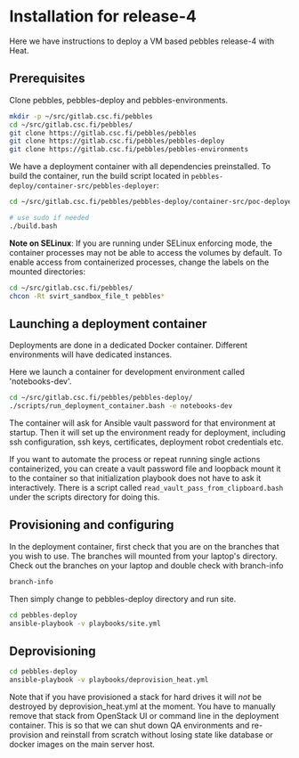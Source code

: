 # Installation for release-4

Here we have instructions to deploy a VM based pebbles release-4 with Heat.

## Prerequisites

Clone pebbles, pebbles-deploy and pebbles-environments.

```bash
mkdir -p ~/src/gitlab.csc.fi/pebbles
cd ~/src/gitlab.csc.fi/pebbles/
git clone https://gitlab.csc.fi/pebbles/pebbles
git clone https://gitlab.csc.fi/pebbles/pebbles-deploy
git clone https://gitlab.csc.fi/pebbles/pebbles-environments
```

We have a deployment container with all dependencies preinstalled. To build the container,
run the build script located in `pebbles-deploy/container-src/pebbles-deployer`:

```bash
cd ~/src/gitlab.csc.fi/pebbles/pebbles-deploy/container-src/poc-deployer

# use sudo if needed
./build.bash
```

__Note on SELinux__: If you are running under SELinux enforcing mode, the container processes
may not be able to access the volumes by default. To enable access from containerized
processes, change the labels on the mounted directories:

```bash
cd ~/src/gitlab.csc.fi/pebbles/
chcon -Rt svirt_sandbox_file_t pebbles*
```
## Launching a deployment container

Deployments are done in a dedicated Docker container. Different environments will have dedicated instances.

Here we launch a container for development environment called 'notebooks-dev'.

```bash
cd ~/src/gitlab.csc.fi/pebbles/pebbles-deploy/
./scripts/run_deployment_container.bash -e notebooks-dev 

```
The container will ask for Ansible vault password for that environment at startup. Then it will set up
the environment ready for deployment, including ssh configuration, ssh keys, certificates, deployment robot credentials
etc.

If you want to automate the process or repeat running single actions containerized, you
can create a vault password file and loopback mount it to the container so that
initialization playbook does not have to ask it interactively. There is a
script called `read_vault_pass_from_clipboard.bash` under the scripts directory
for doing this.

## Provisioning and configuring

In the deployment container, first check that you are on the branches that you wish to use. The branches will mounted
from your laptop's directory. Check out the branches on your laptop and double check with branch-info 

```bash
branch-info
```

Then simply change to pebbles-deploy directory and run site. 

```bash
cd pebbles-deploy
ansible-playbook -v playbooks/site.yml
```

## Deprovisioning

```bash
cd pebbles-deploy
ansible-playbook -v playbooks/deprovision_heat.yml
```

Note that if you have provisioned a stack for hard drives it will *not* be
destroyed by deprovision_heat.yml at the moment. You have to manually remove
that stack from OpenStack UI or command line in the deployment container. This is so that
we can shut down QA environments and re-provision and reinstall from scratch without losing 
state like database or docker images on the main server host.
